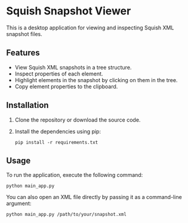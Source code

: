 # Squish Snapshot Viewer

This is a desktop application for viewing and inspecting Squish XML snapshot files.

## Features

-   View Squish XML snapshots in a tree structure.
-   Inspect properties of each element.
-   Highlight elements in the snapshot by clicking on them in the tree.
-   Copy element properties to the clipboard.

## Installation

1.  Clone the repository or download the source code.
2.  Install the dependencies using pip:

    ```
    pip install -r requirements.txt
    ```

## Usage

To run the application, execute the following command:

```
python main_app.py
```

You can also open an XML file directly by passing it as a command-line argument:

```
python main_app.py /path/to/your/snapshot.xml
```

